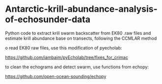 # Antarctic-krill-abundance-analysis-of-echosunder-data

Python code to extract krill swarm backscatter from EK80 .raw files and estimate krill abundance base on transects, following the CCMLAR method

o read EK80 raw files, use this modification of pyecholab:

https://github.com/iambaim/pyEcholab/tree/fixes_for_crimac

to clean the echograms and detect swarm, use functions from echopy:

https://github.com/open-ocean-sounding/echopy

